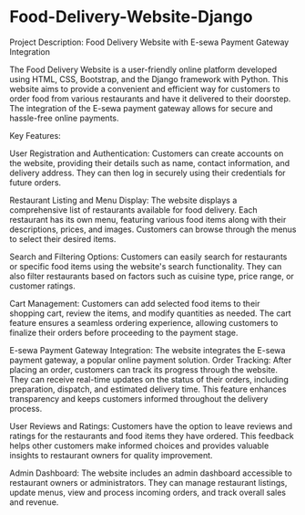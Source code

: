 # Food-Delivery-Website-Django
Project Description: Food Delivery Website with E-sewa Payment Gateway Integration

The Food Delivery Website is a user-friendly online platform developed using HTML, CSS, Bootstrap, and the Django framework with Python. This website aims to provide a convenient and efficient way for customers to order food from various restaurants and have it delivered to their doorstep. The integration of the E-sewa payment gateway allows for secure and hassle-free online payments.

Key Features:

User Registration and Authentication: Customers can create accounts on the website, providing their details such as name, contact information, and delivery address. They can then log in securely using their credentials for future orders.

Restaurant Listing and Menu Display: The website displays a comprehensive list of restaurants available for food delivery. Each restaurant has its own menu, featuring various food items along with their descriptions, prices, and images. Customers can browse through the menus to select their desired items.

Search and Filtering Options: Customers can easily search for restaurants or specific food items using the website's search functionality. They can also filter restaurants based on factors such as cuisine type, price range, or customer ratings.

Cart Management: Customers can add selected food items to their shopping cart, review the items, and modify quantities as needed. The cart feature ensures a seamless ordering experience, allowing customers to finalize their orders before proceeding to the payment stage.

E-sewa Payment Gateway Integration: The website integrates the E-sewa payment gateway, a popular online payment solution. 
Order Tracking: After placing an order, customers can track its progress through the website. They can receive real-time updates on the status of their orders, including preparation, dispatch, and estimated delivery time. This feature enhances transparency and keeps customers informed throughout the delivery process.

User Reviews and Ratings: Customers have the option to leave reviews and ratings for the restaurants and food items they have ordered. This feedback helps other customers make informed choices and provides valuable insights to restaurant owners for quality improvement.

Admin Dashboard: The website includes an admin dashboard accessible to restaurant owners or administrators. They can manage restaurant listings, update menus, view and process incoming orders, and track overall sales and revenue.
